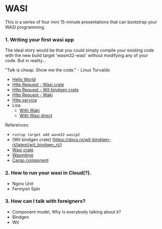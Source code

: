 # WASI

This is a series of four mini 15-minute presentations that can bootstrap your WASI programming.

### 1. Writing your first wasi app
  The ideal story would be that you could simply compile your existing code with the new build target 'wasm32-wasi' without modifying any of your code. But in reality...

  "Talk is cheap. Show me the code." - Linus Torvalds
  - [Hello World](./hello-world/README.md)
  - [Http Request - Wasi crate](./http_request_wasi/README.md)
  - [Http Request - Wit bindgen crate](./http_request_witbindgen/README.md)
  - [Http Request - Waki](./http_request_waki/README.md)
  - [Http service](./http_service/README.md)
  - Lisa
    - [With Waki](https://github.com/seungjin/lisa/tree/127c9576af00a47d12285e2f4e0f5e68ac61216d)
    - [With Wasi direct](https://github.com/seungjin/lisa/tree/9bbf03f0c75bf4bb1ac256a0994f655d471342c8)

  References:
  - `rustup target add wasm32-wasip2`
  - [Wit bindgen crate] (https://docs.rs/wit-bindgen-rt/latest/wit_bindgen_rt/)
  - [Wasi crate](https://docs.rs/wasi/0.13.3+wasi-0.2.2/wasi/index.html)
  - [Wasmtime](https://github.com/bytecodealliance/wasmtime)
  - [Cargo component](https://github.com/bytecodealliance/cargo-component)


### 2. How to run your wasi in Cloud(?).
  - Nginx Unit
  - Fermyon Spin

### 3. How can I talk with foreigners?
  - Component model, Why is everybody talking about it?
  - Bindgen
  - Wit
